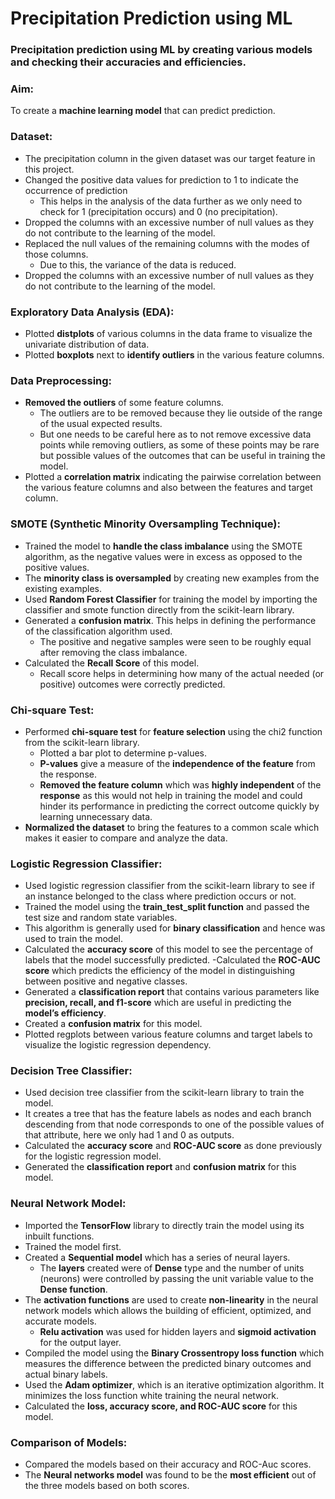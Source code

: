 # Precipitation Prediction using ML
### Precipitation prediction using ML by creating various models and checking their accuracies and efficiencies.
### Aim: 
To create a **machine learning model** that can predict prediction.

### Dataset:
- The precipitation column in the given dataset was our target feature in this project.
- Changed the positive data values for prediction to 1 to indicate the occurrence of prediction
  - This helps in the analysis of the data further as we only need to check for 1 (precipitation occurs) and 0 (no precipitation).
- Dropped the columns with an excessive number of null values as they do not contribute to the learning of the model.
- Replaced the null values of the remaining columns with the modes of those columns.
  - Due to this, the variance of the data is reduced.
- Dropped the columns with an excessive number of null values as they do not contribute to the learning of the model.

### Exploratory Data Analysis (EDA):
- Plotted **distplots** of various columns in the data frame to visualize the univariate distribution of data.
- Plotted **boxplots** next to **identify outliers** in the various feature columns.

### Data Preprocessing:
- **Removed the outliers** of some feature columns.
  - The outliers are to be removed because they lie outside of the range of the usual expected results.
  - But one needs to be careful here as to not remove excessive data points while removing outliers, as some of these points may be rare but possible values of the outcomes that can be useful in training the model.
- Plotted a **correlation matrix** indicating the pairwise correlation between the various feature columns and also between the features and target column.


### SMOTE (Synthetic Minority Oversampling Technique):
- Trained the model to **handle the class imbalance** using the SMOTE algorithm, as the negative values were in excess as opposed to the positive values.
- The **minority class is oversampled** by creating new examples from the existing examples.
- Used **Random Forest Classifier** for training the model by importing the classifier and smote function directly from the scikit-learn library.
- Generated a **confusion matrix**. This helps in defining the performance of the classification algorithm used. 
  - The positive and negative samples were seen to be roughly equal after removing the class imbalance.
- Calculated the **Recall Score** of this model. 
  - Recall score helps in determining how many of the actual needed (or positive) outcomes were correctly predicted.

### Chi-square Test:
- Performed **chi-square test** for **feature selection** using the chi2 function from the scikit-learn library.
  - Plotted a bar plot to determine p-values.
  - **P-values** give a measure of the **independence of the feature** from the response.
  - **Removed the feature column** which was **highly independent** of the **response** as this would not help in training the model and could hinder its performance in predicting the correct outcome quickly by learning unnecessary data.
- **Normalized the dataset** to bring the features to a common scale which makes it easier to compare and analyze the data.

### Logistic Regression Classifier:
- Used logistic regression classifier from the scikit-learn library to see if an instance belonged to the class where prediction occurs or not.
- Trained the model using the **train_test_split function** and passed the test size and random state variables.
- This algorithm is generally used for **binary classification** and hence was used to train the model.
- Calculated the **accuracy score** of this model to see the percentage of labels that the model successfully predicted.
-Calculated the **ROC-AUC score** which predicts the efficiency of the model in distinguishing between positive and negative classes.
- Generated a **classification report** that contains various parameters like **precision, recall, and f1-score** which are useful in predicting the **model’s efficiency**.
- Created a **confusion matrix** for this model.
- Plotted regplots between various feature columns and target labels to visualize the logistic regression dependency.

### Decision Tree Classifier:
- Used decision tree classifier from the scikit-learn library to train the model.
- It creates a tree that has the feature labels as nodes and each branch descending from that node corresponds to one of the possible values of that attribute, here we only had 1 and 0 as outputs.
- Calculated the **accuracy score** and **ROC-AUC score** as done previously for the logistic regression model.
- Generated the **classification report** and **confusion matrix** for this model.

### Neural Network Model:
- Imported the **TensorFlow** library to directly train the model using its inbuilt functions.
- Trained the model first.
- Created a **Sequential model** which has a series of neural layers.
  - The **layers** created were of **Dense** type and the number of units (neurons) were controlled by passing the unit variable value to the **Dense function**.
- The **activation functions** are used to create **non-linearity** in the neural network models which allows the building of efficient, optimized, and accurate models.
  - **Relu activation** was used for hidden layers and **sigmoid activation** for the output layer.
- Compiled the model using the **Binary Crossentropy loss function** which measures the difference between the predicted binary outcomes and actual binary labels.
- Used the **Adam optimizer**, which is an iterative optimization algorithm. It minimizes the loss function white training the neural network.
- Calculated the **loss, accuracy score, and ROC-AUC score** for this model.

### Comparison of Models:
- Compared the models based on their accuracy and ROC-Auc scores.
- The **Neural networks model** was found to be the **most efficient** out of the three models based on both scores.
